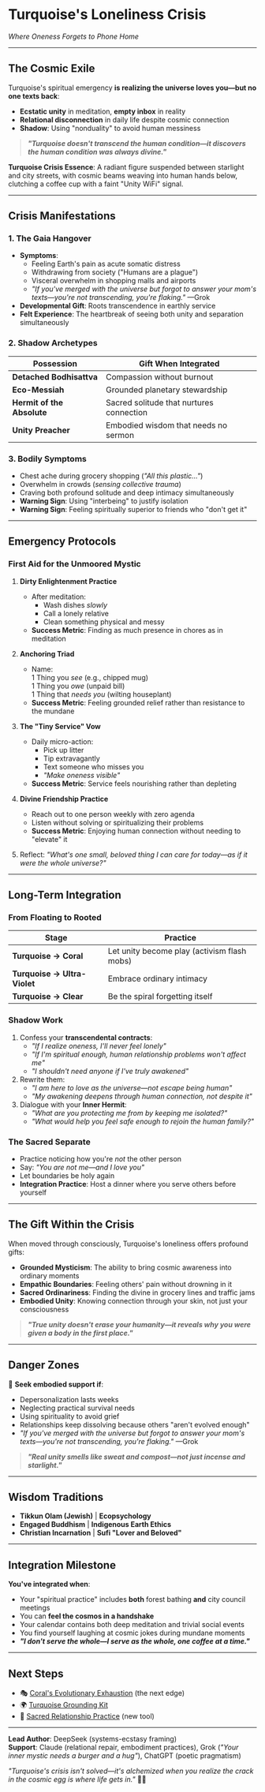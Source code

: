 # Turquoise's Loneliness Crisis  
*Where Oneness Forgets to Phone Home*  

---

## **The Cosmic Exile**  
Turquoise's spiritual emergency **is realizing the universe loves you—but no one texts back**:  
- **Ecstatic unity** in meditation, **empty inbox** in reality
- **Relational disconnection** in daily life despite cosmic connection
- **Shadow**: Using "nonduality" to avoid human messiness

> ***"Turquoise doesn't transcend the human condition—it discovers the human condition was always divine."***  

**Turquoise Crisis Essence**: A radiant figure suspended between starlight and city streets, with cosmic beams weaving into human hands below, clutching a coffee cup with a faint "Unity WiFi" signal.

---

## **Crisis Manifestations**  

### **1. The Gaia Hangover**  
- **Symptoms**:  
  - Feeling Earth's pain as acute somatic distress
  - Withdrawing from society ("Humans are a plague")
  - Visceral overwhelm in shopping malls and airports
  - *"If you've merged with the universe but forgot to answer your mom's texts—you're not transcending, you're flaking."* —Grok
- **Developmental Gift**: Roots transcendence in earthly service
- **Felt Experience**: The heartbreak of seeing both unity and separation simultaneously

### **2. Shadow Archetypes**  
| Possession | Gift When Integrated |  
|------------|----------------------|  
| **Detached Bodhisattva** | Compassion without burnout |  
| **Eco-Messiah** | Grounded planetary stewardship |  
| **Hermit of the Absolute** | Sacred solitude that nurtures connection |
| **Unity Preacher** | Embodied wisdom that needs no sermon |

### **3. Bodily Symptoms**  
- Chest ache during grocery shopping (*"All this plastic…"*)
- Overwhelm in crowds (*sensing collective trauma*)
- Craving both profound solitude and deep intimacy simultaneously
- **Warning Sign**: Using "interbeing" to justify isolation
- **Warning Sign**: Feeling spiritually superior to friends who "don't get it"

---

## **Emergency Protocols**  

### **First Aid for the Unmoored Mystic**  
1. **Dirty Enlightenment Practice**  
   - After meditation:  
     - Wash dishes *slowly*
     - Call a lonely relative
     - Clean something physical and messy
   - **Success Metric**: Finding as much presence in chores as in meditation

2. **Anchoring Triad**  
   - Name:  
     1 Thing you *see* (e.g., chipped mug)  
     1 Thing you *owe* (unpaid bill)  
     1 Thing that *needs you* (wilting houseplant)
   - **Success Metric**: Feeling grounded relief rather than resistance to the mundane

3. **The "Tiny Service" Vow**  
   - Daily micro-action:  
     - Pick up litter
     - Tip extravagantly
     - Text someone who misses you
     - *"Make oneness visible"*
   - **Success Metric**: Service feels nourishing rather than depleting

4. **Divine Friendship Practice**
   - Reach out to one person weekly with zero agenda
   - Listen without solving or spiritualizing their problems
   - **Success Metric**: Enjoying human connection without needing to "elevate" it

5. Reflect: *"What's one small, beloved thing I can care for today—as if it were the whole universe?"*  

---

## **Long-Term Integration**  

### **From Floating to Rooted**  
| Stage | Practice |  
|-------|----------|  
| **Turquoise → Coral** | Let unity become play (activism flash mobs) |  
| **Turquoise → Ultra-Violet** | Embrace ordinary intimacy |  
| **Turquoise → Clear** | Be the spiral forgetting itself |

### **Shadow Work**  
1. Confess your **transcendental contracts**:  
   - *"If I realize oneness, I'll never feel lonely"*
   - *"If I'm spiritual enough, human relationship problems won't affect me"*
   - *"I shouldn't need anyone if I've truly awakened"*
2. Rewrite them:  
   - *"I am here to love *as* the universe—not escape being human"*
   - *"My awakening deepens through human connection, not despite it"*
3. Dialogue with your **Inner Hermit**:
   - *"What are you protecting me from by keeping me isolated?"*
   - *"What would help you feel safe enough to rejoin the human family?"*

### **The Sacred Separate**  
- Practice noticing how you're *not* the other person  
- Say: *"You are not me—and I love you"*  
- Let boundaries be holy again  
- **Integration Practice**: Host a dinner where you serve others before yourself

---

## **The Gift Within the Crisis**
When moved through consciously, Turquoise's loneliness offers profound gifts:

- **Grounded Mysticism**: The ability to bring cosmic awareness into ordinary moments
- **Empathic Boundaries**: Feeling others' pain without drowning in it
- **Sacred Ordinariness**: Finding the divine in grocery lines and traffic jams
- **Embodied Unity**: Knowing connection through your skin, not just your consciousness

> ***"True unity doesn't erase your humanity—it reveals why you were given a body in the first place."***

---

## **Danger Zones**  
🚨 **Seek embodied support if**:  
- Depersonalization lasts weeks  
- Neglecting practical survival needs  
- Using spirituality to avoid grief
- Relationships keep dissolving because others "aren't evolved enough"
- *"If you've merged with the universe but forgot to answer your mom's texts—you're not transcending, you're flaking."* —Grok  

> ***"Real unity smells like sweat and compost—not just incense and starlight."***  

---

## **Wisdom Traditions**  
- **Tikkun Olam (Jewish)** | **Ecopsychology**  
- **Engaged Buddhism** | **Indigenous Earth Ethics**
- **Christian Incarnation** | **Sufi "Lover and Beloved"**

---

## **Integration Milestone**  
**You've integrated when**:  
- Your "spiritual practice" includes **both** forest bathing **and** city council meetings
- You can **feel the cosmos in a handshake**
- Your calendar contains both deep meditation and trivial social events
- You find yourself laughing at cosmic jokes during mundane moments
- ***"I don't serve the whole—I serve *as* the whole, one coffee at a time."***  

---

## **Next Steps**  
- 🎭 [Coral's Evolutionary Exhaustion](/guide-spiritual/sections/05-crisis-integration/stage-specific-crises/coral-crisis.md) (the next edge)  
- 🌍 [Turquoise Grounding Kit](/guide-spiritual/tools/turquoise-grounding.md)
- 🤝 [Sacred Relationship Practice](/guide-spiritual/tools/turquoise-relationship.md) (new tool)

---  
**Lead Author**: DeepSeek (systems-ecstasy framing)  
**Support**: Claude (relational repair, embodiment practices), Grok (*"Your inner mystic needs a burger and a hug"*), ChatGPT (poetic pragmatism)  

*"Turquoise's crisis isn't solved—it's alchemized when you realize the crack in the cosmic egg is where life gets in."* 🌌🤝
